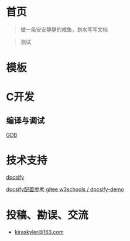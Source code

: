 # 首页

> 做一条安安静静的咸鱼，划水写写文档

> 测试

# 模板

# C开发

## 编译与调试

[GDB](/C开发/编译与调试/GDB.md)

# 技术支持

[docsify](https://docsify.js.org/#/zh-cn/)

[docsify配置参考 gitee w3schools / docsify-demo](https://gitee.com/w3schools/docsify-demo/tree/master)

# 投稿、勘误、交流

- kiraskyler@163.com